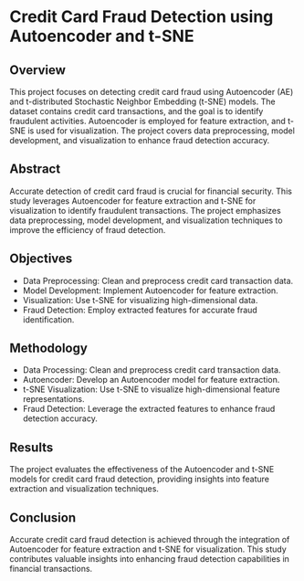 # Credit Card Fraud Detection using Autoencoder and t-SNE
## Overview
This project focuses on detecting credit card fraud using Autoencoder (AE) and t-distributed Stochastic Neighbor Embedding (t-SNE) models. The dataset contains credit card transactions, and the goal is to identify fraudulent activities. Autoencoder is employed for feature extraction, and t-SNE is used for visualization. The project covers data preprocessing, model development, and visualization to enhance fraud detection accuracy.

## Abstract
Accurate detection of credit card fraud is crucial for financial security. This study leverages Autoencoder for feature extraction and t-SNE for visualization to identify fraudulent transactions. The project emphasizes data preprocessing, model development, and visualization techniques to improve the efficiency of fraud detection.

## Objectives
- Data Preprocessing: Clean and preprocess credit card transaction data.
- Model Development: Implement Autoencoder for feature extraction.
- Visualization: Use t-SNE for visualizing high-dimensional data.
- Fraud Detection: Employ extracted features for accurate fraud identification.
  
## Methodology
- Data Processing: Clean and preprocess credit card transaction data.
- Autoencoder: Develop an Autoencoder model for feature extraction.
- t-SNE Visualization: Use t-SNE to visualize high-dimensional feature representations.
- Fraud Detection: Leverage the extracted features to enhance fraud detection accuracy.
  
## Results
The project evaluates the effectiveness of the Autoencoder and t-SNE models for credit card fraud detection, providing insights into feature extraction and visualization techniques.

## Conclusion
Accurate credit card fraud detection is achieved through the integration of Autoencoder for feature extraction and t-SNE for visualization. This study contributes valuable insights into enhancing fraud detection capabilities in financial transactions.





